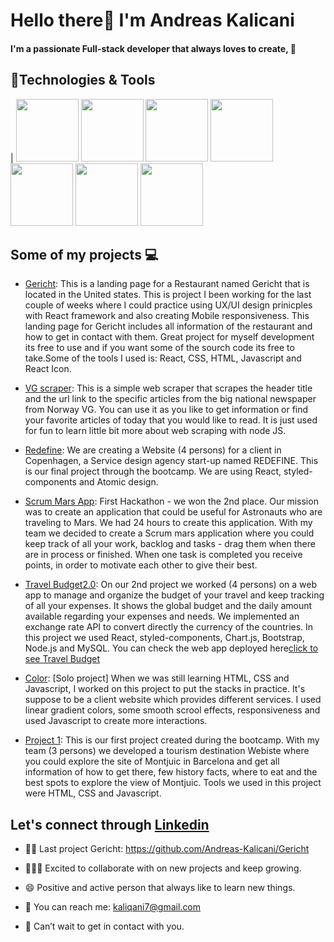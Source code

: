 # Hello there:wave: I'm Andreas Kalicani
**<h4>I'm a passionate Full-stack developer that always loves to create, :pray:</h4>**
## :wrench:Technologies & Tools
| <img src="https://doc.castsoftware.com/download/thumbnails/418185647/CAST_ReactJS_Application.jpg?version=1&modificationDate=1593447628930&api=v2" width="100px" height="100px"/>
<img src="https://fs.siteor.com/javatech/files/layout/assan/vavatech/img/content/css_nowe_logo.png?1615208030" height="100px" width="100px"/>
<img src="https://upload.wikimedia.org/wikipedia/commons/thumb/6/61/HTML5_logo_and_wordmark.svg/2048px-HTML5_logo_and_wordmark.svg.png" height="100px" width="100px" />
<img src="https://upload.wikimedia.org/wikipedia/commons/thumb/9/99/Unofficial_JavaScript_logo_2.svg/480px-Unofficial_JavaScript_logo_2.svg.png" height="100px" width="100px"/>
 <img src="https://mpng.subpng.com/20180531/sas/kisspng-bootstrap-react-software-framework-javascript-fron-5b0f9b1ab26fd7.9058729715277494027309.jpg" width="100px" height="100px" />
<img src="https://cdn.pixabay.com/photo/2015/04/23/17/41/node-js-736399_960_720.png" height="100px" width="100px"/>
<img src="https://download.logo.wine/logo/MySQL/MySQL-Logo.wine.png" width="100px" height="100px"/> 

## Some of my projects :computer:	

* [Gericht](https://github.com/Andreas-Kalicani/Gericht): This is a landing page for a Restaurant named Gericht that is located in the United states. 
This is project I been working for the last couple of weeks where I could practice using UX/UI design prinicples with React framework and also creating Mobile responsiveness. This landing page for Gericht includes all information of the restaurant and how to get in contact with them. Great project for myself development its free to use and if you want some of the sourch code its free to take.Some of the tools I used is: React, CSS, HTML, Javascript and React Icon. 


* [VG scraper](https://github.com/Andreas-Kalicani/Web-scraper-vg): This is a simple web scraper that scrapes the header title and the url link to the specific articles from the big national newspaper from Norway VG. You can use it as you like to get information or find your favorite articles of today that you would like to read. It is just used for fun to learn little bit more about web scraping with node JS.

* [Redefine](https://github.com/Andreaskalicani/Redefine): We are creating a Website (4 persons) for a client in Copenhagen, a Service design agency start-up named REDEFINE. This is our final project through the bootcamp. We are using React, styled-components and Atomic design. 

* [Scrum Mars App](https://github.com/Andreaskalicani/hackathon11.05.2021): First Hackathon - we won the 2nd place. Our mission was to create an application that could be useful for Astronauts who are traveling to Mars.  We had 24 hours to create this application. With my team we decided to create a Scrum mars application where you could keep track of all your work, backlog and tasks - drag them when there are in process or finished. When one task is completed you receive points, in order to motivate each other to give their best. 

* [Travel Budget2.0](https://github.com/Andreaskalicani/travelbudget2.0): On our 2nd project we worked (4 persons) on a web app to manage and organize the budget of your travel and keep tracking of all your expenses. It shows the global budget and the daily amount available regarding your expenses and needs. We implemented an exchange rate API to convert directly the currency of the countries. In  this project we used React, styled-components, Chart.js, Bootstrap, Node.js and MySQL. You can check the web app deployed here[click to see Travel Budget](https://sheltered-sierra-28595.herokuapp.com/reports)

* [Color](https://github.com/Andreaskalicani/color): [Solo project] When we was still learning HTML, CSS and Javascript, I worked on this project to put the stacks in practice. It's suppose to be a client website which provides different services. I used linear gradient colors, some smooth scrool effects, responsiveness and used Javascript to create more interactions. 


* [Project 1](https://github.com/saravalencia/Project1): This is our first project created during the bootcamp. With my team (3 persons) we developed a tourism destination Webiste where you could explore the site of Montjuic in Barcelona and get all information of how to get there, few history facts, where to eat and the best spots to explore the view of Montjuic. Tools we used in this project were HTML, CSS and Javascript. 


## Let's connect through [Linkedin](https://www.linkedin.com/in/andreas-gjertsen-kalicani-59b980211/)

* :man_factory_worker: Last project Gericht: https://github.com/Andreas-Kalicani/Gericht

* :people_holding_hands: Excited to collaborate with on new projects and keep growing.  

* :smile: Positive and active person that always like to learn new things. 

* :envelope_with_arrow: You can reach me: kaliqani7@gmail.com

* :handshake: Can’t wait to get in contact with you.

 
